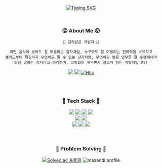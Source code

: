 <div align="center">

[![Typing SVG](https://readme-typing-svg.demolab.com?font=Fira+Code&pause=1000&color=F7D95B&center=true&vCenter=true&width=435&height=140&lines=Welcome+to+Mintato's+Github)](https://git.io/typing-svg)

<br/>

### 😝 About Me 😝
```
🥔 감자같은 개발자 🥔

어떤 음식에 넣어도 잘 어울리는 감자처럼, 누구와도 잘 어울리는 친화력을 보유하고
샐러드부터 튀김까지 무엇이든 될 수 있는 감자처럼, 무엇이든 맡은 업무를 잘 수행해내며
항상 말하는 감자라고 생각하며, 끊임없이 배우면서 살고자 하는 개발자입니다!
```
<a href="https://velog.io/@mouse0429"><img src="https://img.shields.io/badge/velog-20C997?style=flat&logo=velog&logoColor=white"/></a>
<a href="mailto:devtato0429@gmail.com"><img src="https://img.shields.io/badge/gmail-EA4335?style=flat&logo=gmail&logoColor=white"/></a>
[![Hits](https://hits.seeyoufarm.com/api/count/incr/badge.svg?url=https%3A%2F%2Fgithub.com%2Fmouse0429%2Fhit-counter&count_bg=%23FFCF00&title_bg=%23555555&icon=&icon_color=%23E7E7E7&title=hits&edge_flat=false)](https://github.com/mouse0429)


<br/><br/>

### 🌟 Tech Stack 🌟
<div>
  <img src="https://img.shields.io/badge/flutter-blue?style=flat&logo=flutter&logoColor=white"/>
  <img src="https://img.shields.io/badge/dart-blue?style=flat&logo=dart&logoColor=white"/>
  <img src="https://img.shields.io/badge/android-green?style=flat&logo=android&logoColor=white"/>
  <img src="https://img.shields.io/badge/kotlin-green?style=flat&logo=kotlin&logoColor=white"/>
</div>
<div>
  <img src="https://img.shields.io/badge/react-red?style=flat&logo=react&logoColor=white"/>
  <img src="https://img.shields.io/badge/javascript-red?style=flat&logo=javascript&logoColor=white"/>
</div>
<div>
  <img src="https://img.shields.io/badge/python-yellow?style=flat&logo=python&logoColor=white"/>
  <img src="https://img.shields.io/badge/figma-purple?style=flat&logo=figma&logoColor=white"/>
  <img src="https://img.shields.io/badge/notion-black?style=flat&logo=notion&logoColor=white"/>
</div>
<br/><br/>

### 📝 Problem Solving 📝
[![Solved.ac 프로필](http://mazassumnida.wtf/api/v2/generate_badge?boj=mouse0429)](https://solved.ac/mouse0429)
![mazandi profile](http://mazandi.herokuapp.com/api?handle=mouse0429&theme=dark)
<br/><br/>

</div>
